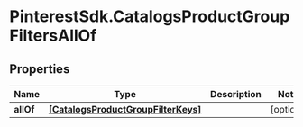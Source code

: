 # PinterestSdk.CatalogsProductGroupFiltersAllOf

## Properties

Name | Type | Description | Notes
------------ | ------------- | ------------- | -------------
**allOf** | [**[CatalogsProductGroupFilterKeys]**](CatalogsProductGroupFilterKeys.md) |  | [optional] 


